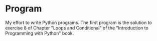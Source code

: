 # Program
My effort to write Python programs.
The first program is the solution to exercise 8 of Chapter "Loops and Conditional" of the "Introduction to Programming with Python" book.
